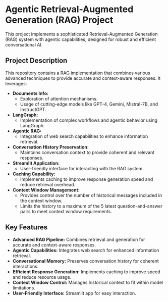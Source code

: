 # Agentic Retrieval-Augmented Generation (RAG) Project

This project implements a sophisticated Retrieval-Augmented Generation (RAG) system with agentic capabilities, designed for robust and efficient conversational AI.

## Project Description

This repository contains a RAG implementation that combines various advanced techniques to provide accurate and context-aware responses. It leverages:

* **Documents Info:**
    * Exploration of attention mechanisms.
    * Usage of cutting-edge models like GPT-4, Gemini, Mistral-7B, and InstructGPT.
* **LangGraph:**
    * Implementation of complex workflows and agentic behavior using LangGraph.
* **Agentic RAG:**
    * Integration of web search capabilities to enhance information retrieval.
* **Conversation History Preservation:**
    * Maintains conversation context to provide coherent and relevant responses.
* **Streamlit Application:**
    * User-friendly interface for interacting with the RAG system.
* **Caching Capability:**
    * Implements caching to improve response generation speed and reduce retrieval overhead.
* **Context Window Management:**
    * Provides control over the number of historical messages included in the context window.
    * Limits the history to a maximum of the 5 latest question-and-answer pairs to meet context window requirements.

## Key Features

* **Advanced RAG Pipeline:** Combines retrieval and generation for accurate and context-aware responses.
* **Agentic Capabilities:** Integrates web search for enhanced information retrieval.
* **Conversational Memory:** Preserves conversation history for coherent interactions.
* **Efficient Response Generation:** Implements caching to improve speed and reduce resource usage.
* **Context Window Control:** Manages historical context to fit within model limitations.
* **User-Friendly Interface:** Streamlit app for easy interaction.
